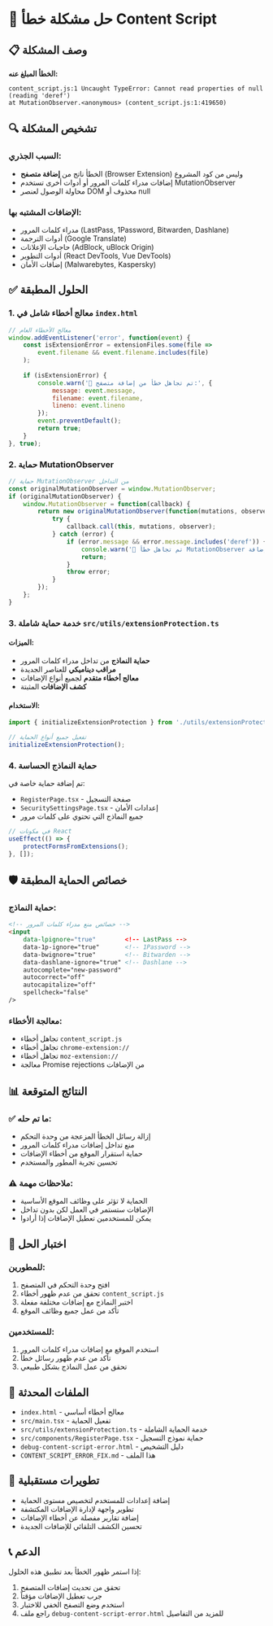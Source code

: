 # 🔧 حل مشكلة خطأ Content Script

## 📋 وصف المشكلة

**الخطأ المبلغ عنه:**
```
content_script.js:1 Uncaught TypeError: Cannot read properties of null (reading 'deref')
at MutationObserver.<anonymous> (content_script.js:1:419650)
```

## 🔍 تشخيص المشكلة

### السبب الجذري:
- الخطأ ناتج من **إضافة متصفح** (Browser Extension) وليس من كود المشروع
- إضافات مدراء كلمات المرور أو أدوات أخرى تستخدم MutationObserver
- محاولة الوصول لعنصر DOM محذوف أو null

### الإضافات المشتبه بها:
- مدراء كلمات المرور (LastPass, 1Password, Bitwarden, Dashlane)
- أدوات الترجمة (Google Translate)
- حاجبات الإعلانات (AdBlock, uBlock Origin)
- أدوات التطوير (React DevTools, Vue DevTools)
- إضافات الأمان (Malwarebytes, Kaspersky)

## ✅ الحلول المطبقة

### 1. معالج أخطاء شامل في `index.html`

```javascript
// معالج الأخطاء العام
window.addEventListener('error', function(event) {
    const isExtensionError = extensionFiles.some(file => 
        event.filename && event.filename.includes(file)
    );
    
    if (isExtensionError) {
        console.warn('🔧 تم تجاهل خطأ من إضافة متصفح:', {
            message: event.message,
            filename: event.filename,
            lineno: event.lineno
        });
        event.preventDefault();
        return true;
    }
}, true);
```

### 2. حماية MutationObserver

```javascript
// حماية MutationObserver من التداخل
const originalMutationObserver = window.MutationObserver;
if (originalMutationObserver) {
    window.MutationObserver = function(callback) {
        return new originalMutationObserver(function(mutations, observer) {
            try {
                callback.call(this, mutations, observer);
            } catch (error) {
                if (error.message && error.message.includes('deref')) {
                    console.warn('🔧 تم تجاهل خطأ MutationObserver من إضافة:', error.message);
                    return;
                }
                throw error;
            }
        });
    };
}
```

### 3. خدمة حماية شاملة `src/utils/extensionProtection.ts`

#### الميزات:
- **حماية النماذج** من تداخل مدراء كلمات المرور
- **مراقب ديناميكي** للعناصر الجديدة
- **معالج أخطاء متقدم** لجميع أنواع الإضافات
- **كشف الإضافات** المثبتة

#### الاستخدام:
```typescript
import { initializeExtensionProtection } from './utils/extensionProtection';

// تفعيل جميع أنواع الحماية
initializeExtensionProtection();
```

### 4. حماية النماذج الحساسة

تم إضافة حماية خاصة في:
- `RegisterPage.tsx` - صفحة التسجيل
- `SecuritySettingsPage.tsx` - إعدادات الأمان
- جميع النماذج التي تحتوي على كلمات مرور

```typescript
// في مكونات React
useEffect(() => {
    protectFormsFromExtensions();
}, []);
```

## 🛡️ خصائص الحماية المطبقة

### حماية النماذج:
```html
<!-- خصائص منع مدراء كلمات المرور -->
<input 
    data-lpignore="true"        <!-- LastPass -->
    data-1p-ignore="true"       <!-- 1Password -->
    data-bwignore="true"        <!-- Bitwarden -->
    data-dashlane-ignore="true" <!-- Dashlane -->
    autocomplete="new-password"
    autocorrect="off"
    autocapitalize="off"
    spellcheck="false"
/>
```

### معالجة الأخطاء:
- تجاهل أخطاء `content_script.js`
- تجاهل أخطاء `chrome-extension://`
- تجاهل أخطاء `moz-extension://`
- معالجة Promise rejections من الإضافات

## 📊 النتائج المتوقعة

### ✅ ما تم حله:
- إزالة رسائل الخطأ المزعجة من وحدة التحكم
- منع تداخل إضافات مدراء كلمات المرور
- حماية استقرار الموقع من أخطاء الإضافات
- تحسين تجربة المطور والمستخدم

### ⚠️ ملاحظات مهمة:
- الحماية لا تؤثر على وظائف الموقع الأساسية
- الإضافات ستستمر في العمل لكن بدون تداخل
- يمكن للمستخدمين تعطيل الإضافات إذا أرادوا

## 🧪 اختبار الحل

### للمطورين:
1. افتح وحدة التحكم في المتصفح
2. تحقق من عدم ظهور أخطاء `content_script.js`
3. اختبر النماذج مع إضافات مختلفة مفعلة
4. تأكد من عمل جميع وظائف الموقع

### للمستخدمين:
1. استخدم الموقع مع إضافات مدراء كلمات المرور
2. تأكد من عدم ظهور رسائل خطأ
3. تحقق من عمل النماذج بشكل طبيعي

## 📁 الملفات المحدثة

- `index.html` - معالج أخطاء أساسي
- `src/main.tsx` - تفعيل الحماية
- `src/utils/extensionProtection.ts` - خدمة الحماية الشاملة
- `src/components/RegisterPage.tsx` - حماية نموذج التسجيل
- `debug-content-script-error.html` - دليل التشخيص
- `CONTENT_SCRIPT_ERROR_FIX.md` - هذا الملف

## 🔮 تطويرات مستقبلية

- إضافة إعدادات للمستخدم لتخصيص مستوى الحماية
- تطوير واجهة لإدارة الإضافات المكتشفة
- إضافة تقارير مفصلة عن أخطاء الإضافات
- تحسين الكشف التلقائي للإضافات الجديدة

## 📞 الدعم

إذا استمر ظهور الخطأ بعد تطبيق هذه الحلول:

1. تحقق من تحديث إضافات المتصفح
2. جرب تعطيل الإضافات مؤقتاً
3. استخدم وضع التصفح الخفي للاختبار
4. راجع ملف `debug-content-script-error.html` للمزيد من التفاصيل
